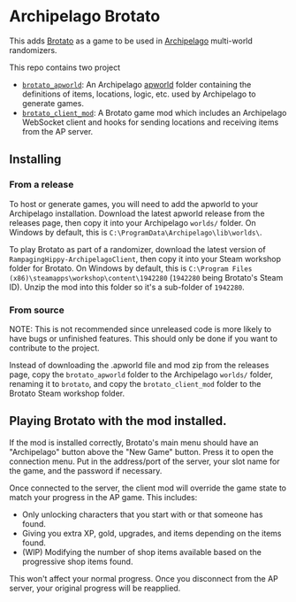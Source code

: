 # Archipelago Brotato

This adds [Brotato](https://store.steampowered.com/app/1942280/Brotato/) as a game to
be used in [Archipelago](archipelago.gg) multi-world randomizers.

This repo contains two project

* [`brotato_apworld`](./brotato_apworld/): An Archipelago
[apworld](https://github.com/ArchipelagoMW/Archipelago/blob/main/docs/apworld%20specification.md)
folder containing the definitions of items, locations, logic, etc. used by Archipelago
to generate games.
* [`brotato_client_mod`](./brotato_client_mod/): A Brotato game mod which includes an
  Archipelago WebSocket client and hooks for sending locations and receiving items from
  the AP server.

## Installing

### From a release

To host or generate games, you will need to add the apworld to your Archipelago
installation. Download the latest apworld release from the releases page, then copy it
into your Archipelago `worlds/` folder. On Windows by default, this is
`C:\ProgramData\Archipelago\lib\worlds\`.

To play Brotato as part of a randomizer, download the latest version of
`RampagingHippy-ArchipelagoClient`, then copy it into your Steam workshop folder for
Brotato. On Windows by default, this is `C:\Program Files
(x86)\steamapps\workshop\content\1942280` (`1942280` being Brotato's Steam ID). Unzip
the mod into this folder so it's a sub-folder of `1942280`.

### From source

NOTE: This is not recommended since unreleased code is more likely to have bugs or
unfinished features. This should only be done if you want to contribute to the project.

Instead of downloading the .apworld file and mod zip from the releases page, copy the 
`brotato_apworld` folder to the Archipelago `worlds/` folder, renaming it to `brotato`,
and copy the `brotato_client_mod` folder to the Brotato Steam workshop folder.


## Playing Brotato with the mod installed.

If the mod is installed correctly, Brotato's main menu should have an "Archipelago"
button above the "New Game" button. Press it to open the connection menu. Put in the
address/port of the server, your slot name for the game, and the password if necessary.

Once connected to the server, the client mod will override the game state to match your
progress in the AP game. This includes:

* Only unlocking characters that you start with or that someone has found.
* Giving you extra XP, gold, upgrades, and items depending on the items found.
* (WIP) Modifying the number of shop items available based on the progressive shop items
  found.

This won't affect your normal progress. Once you disconnect from the AP server, your
original progress will be reapplied.